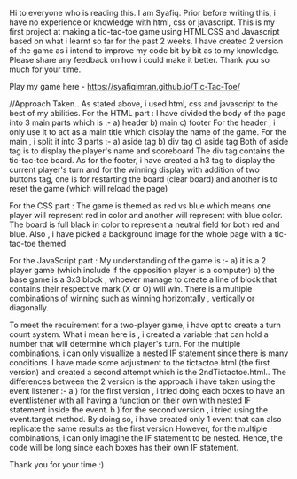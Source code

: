 Hi to everyone who is reading this. 
I am Syafiq. Prior before writing this, i have no experience or knowledge with html, css or javascript. 
This is my first project at making a tic-tac-toe game using HTML,CSS and Javascript based on what i learnt so far for the past 2 weeks.
I have created 2 version of the game as i intend to improve my code bit by bit as to my knowledge.
Please share any feedback on how i could make it better. Thank you so much for your time.

Play my game here - https://syafiqimran.github.io/Tic-Tac-Toe/


//Approach Taken..
As stated above, i used html, css and javascript to the best of my abilities.
For the HTML part : 
I have divided the body of the page into 3 main parts which is :-
    a) header 
    b) main
    c) footer
For the header , i only use it to act as a main title which display the name of the game.
For the main , i split it into 3 parts :-
    a) aside tag 
    b) div tag
    c) aside tag
Both of aside tag is to display the player's name and scoreboard
The div tag contains the tic-tac-toe board.
As for the footer, i have created a h3 tag to display the current player's turn and for the winning display with addition of two buttons tag, one is for restarting the board (clear board) and another is to reset the game (which will reload the page)

For the CSS part :
The game is themed as red vs blue which means one player will represent red in color and another will represent with blue color.
The board is full black in color to represent a neutral field for both red and blue.
Also , i have picked a background image for the whole page with a tic-tac-toe themed


For the JavaScript part :
My understanding of the game is :-
    a) it is a 2 player game (which include if the opposition player is a computer)
    b) the base game is a 3x3 block , whoever manage to create a line of block that contains their respective mark (X or O) will win. There is a multiple combinations of winning such as winning horizontally , vertically or diagonally.

To meet the requirement for a two-player game, i have opt to create a turn count system. What i mean here is , i created a variable that can hold a number that will determine which player's turn.
For the multiple combinations, i can only visuallize a nested IF statement since there is many conditions.
I have made some adjustment to the tictactoe.html (the first version) and created a second attempt which is the 2ndTictactoe.html..
The differences between the 2 version is the approach i have taken using the event listener :- 
    a ) for the first version , i tried doing each boxes to have an eventlistener with all having a function on their own with nested IF statement inside the event.
    b ) for the second version , i tried using the event.target method. By doing so, i have created only 1 event that can also replicate the same results as the first version
However, for the multiple combinations, i can only imagine the IF statement to be nested. Hence, the code will be long since each boxes has their own IF statement.

Thank you for your time :)
